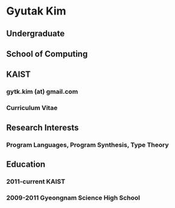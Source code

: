 # Gyutak Kim

## Undergraduate
## School of Computing
## KAIST



### gytk.kim (at) gmail.com
### Curriculum Vitae



## Research Interests
### Program Languages, Program Synthesis, Type Theory



## Education
### 2011-current KAIST
### 2009-2011 Gyeongnam Science High School

